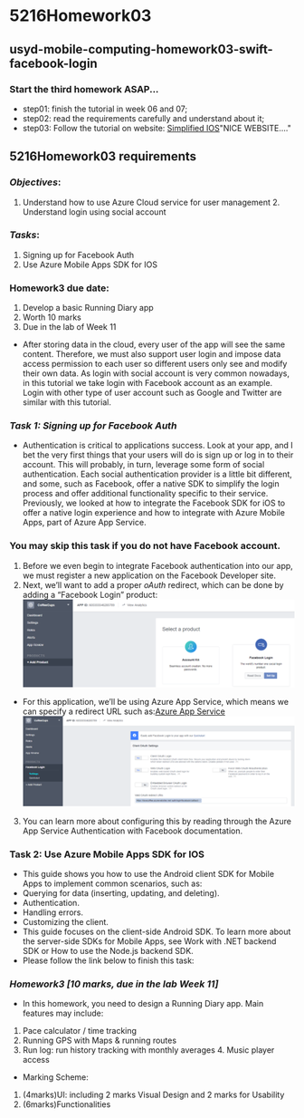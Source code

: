 # 5216Homework03
## usyd-mobile-computing-homework03-swift-facebook-login
### Start the third homework ASAP...
- step01:
finish  the tutorial in week 06 and 07;
- step02:
read the requirements carefully and understand about it;
- step03:
Follow the tutorial on website: [Simplified IOS](https://www.simplifiedios.net/facebook-login-swift-3-tutorial/)"NICE WEBSITE...."

## 5216Homework03 requirements
### *Objectives*:
1. Understand how to use Azure Cloud service for user management 2. Understand login using social account
### *Tasks*:
1. Signing up for Facebook Auth
2. Use Azure Mobile Apps SDK for IOS
### Homework3 due date:
1. Develop a basic Running Diary app
2. Worth 10 marks
3. Due in the lab of Week 11

- After storing data in the cloud, every user of the app will see the same content. Therefore, we must also support user login and impose data access permission to each user so different users only see and modify their own data. As login with social account is very common nowadays, in this tutorial we take login with Facebook account as an example. Login with other type of user account such as Google and Twitter are similar with this tutorial.
### *Task 1: Signing up for Facebook Auth*
- Authentication is critical to applications success. Look at your app, and I bet the very first things that your users will do is sign up or log in to their account. This will probably, in turn, leverage some form of social authentication. Each social authentication provider is a little bit different, and some, such as Facebook, offer a native SDK to simplify the login process and offer additional functionality specific to their service. Previously, we looked at how to integrate the Facebook SDK for iOS to offer a native login experience and how to integrate with Azure Mobile Apps, part of Azure App Service.
### You may skip this task if you do not have Facebook account.
1. Before we even begin to integrate Facebook authentication into our app, we must register a new application on the Facebook Developer site. [](https://developers.facebook.com/)
2. Next, we’ll want to add a proper _oAuth_ redirect, which can be done by adding a “Facebook Login” product:<br /> ![](1.png)
- For this application, we’ll be using Azure App Service, which means we can specify a redirect URL such as:[Azure App Service](https://[AppServiceApplicationURL]/.auth/login/facebook/callback) ![](2.png)
3. You can learn more about configuring this by reading through the Azure App Service Authentication with Facebook documentation.[](https://docs.microsoft.com/en-us/azure/app-service-mobile/app-service-mobile-how-to-configure-facebook-authentication)
### Task 2: Use Azure Mobile Apps SDK for IOS
- This guide shows you how to use the Android client SDK for Mobile Apps to implement common scenarios, such as:
- Querying for data (inserting, updating, and deleting).
- Authentication.
- Handling errors.
- Customizing the client.
- This guide focuses on the client-side Android SDK. To learn more about the server-side SDKs for Mobile Apps, see Work with .NET backend SDK or How to use the Node.js backend SDK.[](https://docs.microsoft.com/en-us/azure/app-service-mobile/app-service-mobile-dotnet-backend-how-to-use-server-sdk)[](https://docs.microsoft.com/en-us/azure/app-service-mobile/app-service-mobile-node-backend-how-to-use-server-sdk)
- Please follow the link below to finish this task:[](https://docs.microsoft.com/en-us/azure/app-service-mobile/app-service-mobile-ios-how-to-use-client-library)

### _Homework3 [10 marks, due in the lab Week 11]_
- In this homework, you need to design a Running Diary app. Main features may include:
1. Pace calculator / time tracking
2. Running GPS with Maps & running routes
3. Run log: run history tracking with monthly averages 4. Music player access
- Marking Scheme:
1. (4marks)UI: including 2 marks Visual Design and 2 marks for Usability
2. (6marks)Functionalities



